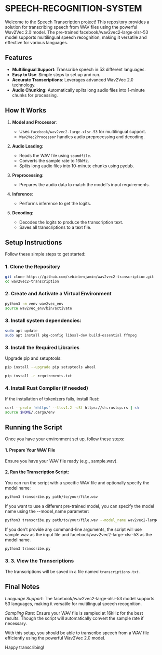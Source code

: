# SPEECH-RECOGNITION-SYSTEM

Welcome to the Speech Transcription project! This repository provides a solution for transcribing speech from WAV files using the powerful Wav2Vec 2.0 model. The pre-trained facebook/wav2vec2-large-xlsr-53 model supports multilingual speech recognition, making it versatile and effective for various languages.

## Features

- **Multilingual Support**: Transcribe speech in 53 different languages.
- **Easy to Use**: Simple steps to set up and run.
- **Accurate Transcriptions**: Leverages advanced Wav2Vec 2.0 technology.
- **Audio Chunking**: Automatically splits long audio files into 1-minute chunks for processing.


## How It Works

1. **Model and Processor**:
   - Uses `facebook/wav2vec2-large-xlsr-53` for multilingual support.
   - `Wav2Vec2Processor` handles audio preprocessing and decoding.

2. **Audio Loading**:
   - Reads the WAV file using `soundfile`.
   - Converts the sample rate to 16kHz.
   - Splits long audio files into 10-minute chunks using pydub.

3. **Preprocessing**:
   - Prepares the audio data to match the model's input requirements.

4. **Inference**:
   - Performs inference to get the logits.

5. **Decoding**:
   - Decodes the logits to produce the transcription text.
   - Saves all transcriptions to a text file.

## Setup Instructions

Follow these simple steps to get started:

### 1. Clone the Repository

```bash
git clone https://github.com/sebinbenjamin/wav2vec2-transcription.git
cd wav2vec2-transcription

```

###  2. Create and Activate a Virtual Environment

```bash
python3 -m venv wav2vec_env
source wav2vec_env/bin/activate
```

### 3. Install system dependencies:

```bash
sudo apt update
sudo apt install pkg-config libssl-dev build-essential ffmpeg

```

###  3. Install the Required Libraries

Upgrade pip and setuptools:

```bash
pip install --upgrade pip setuptools wheel
```

```bash
pip install -r requirements.txt
```

### 4. Install Rust Compiler (if needed)

If the installation of tokenizers fails, install Rust:
```bash
curl --proto '=https' --tlsv1.2 -sSf https://sh.rustup.rs | sh
source $HOME/.cargo/env
```

## Running the Script

Once you have your environment set up, follow these steps:

#### 1. Prepare Your WAV File
Ensure you have your WAV file ready (e.g., sample.wav).

#### 2. Run the Transcription Script:
You can run the script with a specific WAV file and optionally specify the model name:
```bash
python3 transcribe.py path/to/your/file.wav
```

If you want to use a different pre-trained model, you can specify the model name using the --model_name parameter:

```bash
python3 transcribe.py path/to/your/file.wav --model_name wav2vec2-large-xlsr-53-italian
```

If you don't provide any command-line arguments, the script will use sample.wav as the input file and facebook/wav2vec2-large-xlsr-53 as the model name.

```bash
python3 transcribe.py
```
### 3. 3. View the Transcriptions
The transcriptions will be saved in a file named `transcriptions.txt`.

## Final Notes

*Language Support*: The facebook/wav2vec2-large-xlsr-53 model supports 53 languages, making it versatile for multilingual speech recognition.
 
*Sampling Rate*: Ensure your WAV file is sampled at 16kHz for the best results. Though the script will automatically convert the sample rate if necessary.

With this setup, you should be able to transcribe speech from a WAV file efficiently using the powerful Wav2Vec 2.0 model.

Happy transcribing!
